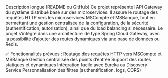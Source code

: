 Description longue (README ou GitHub)
Ce projet représente l’API Gateway du système distribué basé sur des microservices. Il assure le routage des requêtes HTTP 
vers les microservices MSCompte et MSBanque, tout en permettant une gestion centralisée de la configuration, de la sécurité (authentification, autorisation), 
ainsi que du load balancing si nécessaire.
Le projet s’intègre dans une architecture de type Spring Cloud Gateway, avec la possibilité d’ajouter des routes dynamiques via une base 
de données ou Redis.

✅ Fonctionnalités prévues :
Routage des requêtes HTTP vers MSCompte et MSBanque
Gestion centralisée des points d’entrée
Support des routes statiques et dynamiques
Intégration facile avec Eureka ou Discovery Service
Personnalisation des filtres (authentification, logs, CORS)
